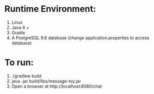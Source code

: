 # Runtime Environment:
1. Linux
2. Java 8 +
3. Gradle
4. A PostgreSQL 9.6 database (change application.properties to access database) 

# To run:
1. ./gradlew build
2. java -jar build/libs/message-toy.jar
3. Open a browser at http://localhost:8080/chat
